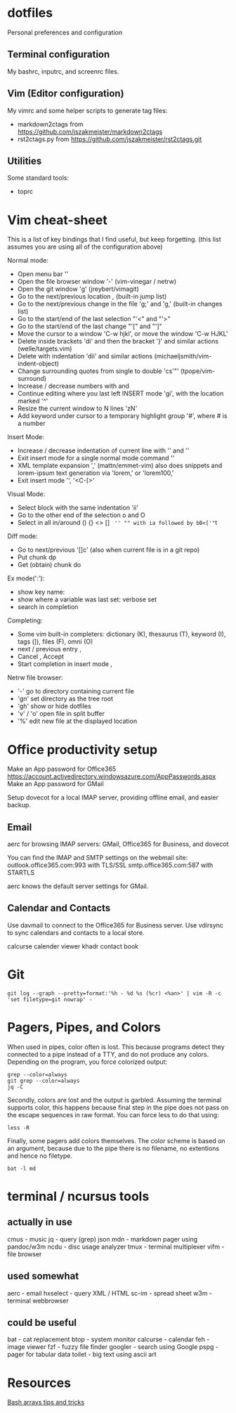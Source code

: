 # dotfiles
Personal preferences and configuration

## Terminal configuration

My bashrc, inputrc, and screenrc files.

## Vim (Editor configuration)

My vimrc and some helper scripts to generate tag files:
  * markdown2ctags from https://github.com/jszakmeister/markdown2ctags
  * rst2ctags.py from https://github.com/jszakmeister/rst2ctags.git

## Utilities

Some standard tools:
  * toprc

# Vim cheat-sheet

This is a list of key bindings that I find useful, but keep forgetting. (this list assumes you are using all of the configuration above)

Normal mode:
* Open menu bar '<Leader><Leader>'
* Open the file browser window '-' (vim-vinegar / netrw)
* Open the git window '<Leader>g' (jreybert/vimagit)
* Go to the next/previous location <C-o>, <C-i> (built-in jump list)
* Go to the next/previous change in the file 'g;' and 'g,' (built-in changes list)
* Go to the start/end of the last selection "'<" and "'>"
* Go to the start/end of the last change "'[" and "']"
* Move the cursor to a window 'C-w hjkl', or move the window 'C-w HJKL'
* Delete inside brackets 'di' and then the bracket '}' and similar actions (welle/targets.vim)
* Delete with indentation 'dii' and similar actions (michaeljsmith/vim-indent-object)
* Change surrounding quotes from single to double 'cs'"' (tpope/vim-surround)
* Increase / decrease numbers with <C-a> and <C-x>
* Continue editing where you last left INSERT mode 'gi', with the location marked '^'
* Resize the current window to N lines 'zN<Cr>'
* Add keyword under cursor to a temporary highlight group '<Leader>#', where # is a number


Insert Mode:
* Increase / decrease indentation of current line with '<C-t>' and '<C-d>'
* Exit insert mode for a single normal mode command '<C-o>'
* XML template expansion '<C-y>,' (mattn/emmet-vim) also does snippets and
  lorem-ipsum text generation via 'lorem<C-y>,' or 'lorem100<C-y>,'
* Exit insert mode '<Esc>', '<C-[>'


Visual Mode:
* Select block with the same indentation 'ii'
* Go to the other end of the selection o and O
* Select in all in/around () {} <> [] <tag></tag> ` '' "" with ia followed by bB<['"`t


Diff mode:
* Go to next/previous '[]c' (also when current file is in a git repo)
* Put chunk dp
* Get (obtain) chunk do 


Ex mode(':'):
* show key name: <C-k> <key>
* show where a variable was last set: verbose set <variable>
* search in completion <C-d>


Completing:
* Some vim built-in completers: dictionary (K), thesaurus (T), keyword (I), tags (]), files (F), omni (O)
* next / previous entry <C-n>, <C-p>
* Cancel <C-e>, Accept <C-y>
* Start completion in insert mode <C-n>, <C-p>


Netrw file browser:
* '-' go to directory containing current file
* 'gn' set directory as the tree root
* 'gh' show or hide dotfiles
* 'v' / 'o' open file in split buffer
* '%' edit new file at the displayed location


# Office productivity setup

Make an App password for Office365 https://account.activedirectory.windowsazure.com/AppPasswords.aspx
Make an App password for GMail

Setup dovecot for a local IMAP server, providing offline email, and easier backup.

## Email

aerc for browsing IMAP servers: GMail, Office365 for Business, and dovecot

You can find the IMAP and SMTP settings on the webmail site:
outlook.office365.com:993 with TLS/SSL
smtp.office365.com:587 with STARTLS

aerc knows the default server settings for GMail.


## Calendar and Contacts

Use davmail to connect to the Office365 for Business server.
Use vdirsync to sync calendars and contacts to a local store.

calcurse calender viewer
khadr contact book


# Git


```
git log --graph --pretty=format:'%h - %d %s (%cr) <%an>' | vim -R -c 'set filetype=git nowrap' -
```


# Pagers, Pipes, and Colors

When used in pipes, color often is lost.
This because programs detect they connected to a pipe instead of a TTY, and do
not produce any colors.  Depending on the program, you force colorized output:
```
grep --color=always
git grep --color=always
jq -C
```

Secondly, colors are lost and the output is garbled.  Assuming the terminal
supports color, this happens because final step in the pipe does not pass on the
escape sequences in raw format.
You can force less to do that using:
```
less -R
```

Finally, some pagers add colors themselves.  The color scheme is based on an
argument, because due to the pipe there is no filename, no extentions and hence
no filetype.
```
bat -l md
```


# terminal / ncursus tools

## actually in use

cmus     - music
jq       - query (grep) json
mdn      - markdown pager using pandoc/w3m 
ncdu     - disc usage analyzer
tmux     - terminal multiplexer
vifm     - file browser

## used somewhat

aerc     - email
hxselect - query XML / HTML
sc-im    - spread sheet
w3m      - terminal webbrowser

## could be useful

bat      - cat replacement
btop     - system monitor
calcurse - calendar
feh      - image viewer
fzf      - fuzzy file finder
googler  - search using Google
pspg     - pager for tabular data
toilet   - big text using ascii art


# Resources

[Bash arrays tips and tricks](https://www.shell-tips.com/bash/arrays/)



